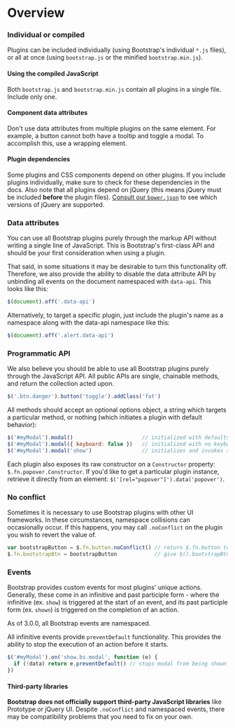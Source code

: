 <h1 id="js-overview" class="page-header">Overview</h1>

<h3 id="js-individual-compiled">Individual or compiled</h3>

<p>Plugins can be included individually (using Bootstrap's individual <code>*.js</code> files), or all at once (using <code>bootstrap.js</code> or the minified <code>bootstrap.min.js</code>).</p>

<div class="bs-callout bs-callout-danger">
  <h4>Using the compiled JavaScript</h4>
  <p>Both <code>bootstrap.js</code> and <code>bootstrap.min.js</code> contain all plugins in a single file. Include only one.</p>
</div>

<div class="bs-callout bs-callout-danger">
  <h4>Component data attributes</h4>
  <p>Don't use data attributes from multiple plugins on the same element. For example, a button cannot both have a tooltip and toggle a modal. To accomplish this, use a wrapping element.</p>
</div>

<div class="bs-callout bs-callout-danger">
  <h4>Plugin dependencies</h4>
  <p>Some plugins and CSS components depend on other plugins. If you include plugins individually, make sure to check for these dependencies in the docs. Also note that all plugins depend on jQuery (this means jQuery must be included <strong>before</strong> the plugin files). <a href="https://github.com/twbs/bootstrap/blob/master/bower.json">Consult our <code>bower.json</code></a> to see which versions of jQuery are supported.</p>
</div>

<h3 id="js-data-attrs">Data attributes</h3>

<p>You can use all Bootstrap plugins purely through the markup API without writing a single line of JavaScript. This is Bootstrap's first-class API and should be your first consideration when using a plugin.</p>

<p>That said, in some situations it may be desirable to turn this functionality off. Therefore, we also provide the ability to disable the data attribute API by unbinding all events on the document namespaced with <code>data-api</code>. This looks like this:</p>

```javascript
$(document).off('.data-api')
```

<p>Alternatively, to target a specific plugin, just include the plugin's name as a namespace along with the data-api namespace like this:</p>

```javascript
$(document).off('.alert.data-api')
```

<h3 id="js-programmatic-api">Programmatic API</h3>

<p>We also believe you should be able to use all Bootstrap plugins purely through the JavaScript API. All public APIs are single, chainable methods, and return the collection acted upon.</p>

```javascript
$('.btn.danger').button('toggle').addClass('fat')
```

<p>All methods should accept an optional options object, a string which targets a particular method, or nothing (which initiates a plugin with default behavior):</p>

```javascript
$('#myModal').modal()                      // initialized with defaults
$('#myModal').modal({ keyboard: false })   // initialized with no keyboard
$('#myModal').modal('show')                // initializes and invokes show immediately
```

<p>Each plugin also exposes its raw constructor on a <code>Constructor</code> property: <code>$.fn.popover.Constructor</code>. If you'd like to get a particular plugin instance, retrieve it directly from an element: <code>$('[rel="popover"]').data('popover')</code>.</p>

<h3 id="js-noconflict">No conflict</h3>

<p>Sometimes it is necessary to use Bootstrap plugins with other UI frameworks. In these circumstances, namespace collisions can occasionally occur. If this happens, you may call <code>.noConflict</code> on the plugin you wish to revert the value of.</p>

```javascript
var bootstrapButton = $.fn.button.noConflict() // return $.fn.button to previously assigned value
$.fn.bootstrapBtn = bootstrapButton            // give $().bootstrapBtn the Bootstrap functionality
```

<h3 id="js-events">Events</h3>

<p>Bootstrap provides custom events for most plugins' unique actions. Generally, these come in an infinitive and past participle form - where the infinitive (ex. <code>show</code>) is triggered at the start of an event, and its past participle form (ex. <code>shown</code>) is triggered on the completion of an action.</p>

<p>As of 3.0.0, all Bootstrap events are namespaced.</p>

<p>All infinitive events provide <code>preventDefault</code> functionality. This provides the ability to stop the execution of an action before it starts.</p>

```javascript
$('#myModal').on('show.bs.modal', function (e) {
  if (!data) return e.preventDefault() // stops modal from being shown
})
```

<div class="bs-callout bs-callout-warning" id="callout-third-party-libs">
  <h4>Third-party libraries</h4>
  <p><strong>Bootstrap does not officially support third-party JavaScript libraries</strong> like Prototype or jQuery UI. Despite <code>.noConflict</code> and namespaced events, there may be compatibility problems that you need to fix on your own.</p>
</div>